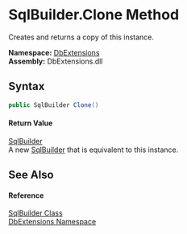 SqlBuilder.Clone Method
=======================
Creates and returns a copy of this instance.
  
**Namespace:** [DbExtensions][1]  
**Assembly:** DbExtensions.dll

Syntax
------

```csharp
public SqlBuilder Clone()
```

#### Return Value
[SqlBuilder][2]  
A new [SqlBuilder][2] that is equivalent to this instance.

See Also
--------

#### Reference
[SqlBuilder Class][2]  
[DbExtensions Namespace][1]  

[1]: ../README.md
[2]: README.md